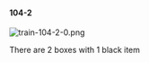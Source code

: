 #### 104-2
![train-104-2-0.png](https://github.com/lil-lab/nlvr/raw/master/nlvr/train/images/5/train-104-2-0.png "train-104-2-0.png")

There are 2 boxes with 1 black item